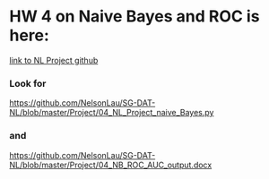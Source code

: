 # HW 4 on Naive Bayes and ROC is here:
[link to NL Project github](https://github.com/NelsonLau/SG-DAT-NL/tree/master/Project)
### Look for 
https://github.com/NelsonLau/SG-DAT-NL/blob/master/Project/04_NL_Project_naive_Bayes.py
### and 
https://github.com/NelsonLau/SG-DAT-NL/blob/master/Project/04_NB_ROC_AUC_output.docx
